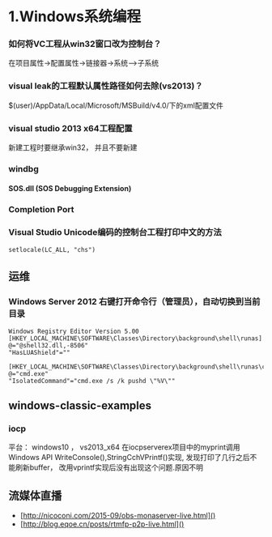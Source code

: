 # 1.Windows系统编程

### 如何将VC工程从win32窗口改为控制台？
在项目属性->配置属性->链接器->系统-->子系统

### visual leak的工程默认属性路径如何去除(vs2013)？
$(user)/AppData/Local/Microsoft/MSBuild/v4.0/下的xml配置文件


### visual studio 2013 x64工程配置
[](http://blog.csdn.net/cddchina/article/details/17550417)
新建工程时要继承win32， 并且不要新建

### windbg
[](http://www.yiiyee.cn/Blog/windbg/)

#### SOS.dll (SOS Debugging Extension)
[](https://msdn.microsoft.com/en-us/library/bb190764(v=vs.110).aspx)

### Completion Port

### Visual Studio Unicode编码的控制台工程打印中文的方法
`setlocale(LC_ALL, "chs")`


## 运维
### Windows Server 2012 右键打开命令行（管理员），自动切换到当前目录

```
Windows Registry Editor Version 5.00
[HKEY_LOCAL_MACHINE\SOFTWARE\Classes\Directory\background\shell\runas]
@="@shell32.dll,-8506"
"HasLUAShield"=""

[HKEY_LOCAL_MACHINE\SOFTWARE\Classes\Directory\background\shell\runas\command]
@="cmd.exe"
"IsolatedCommand"="cmd.exe /s /k pushd \"%V\""

```

## windows-classic-examples
### iocp
平台： windows10 ， vs2013_x64
在iocpserverex项目中的myprint调用Windows API WriteConsole(),StringCchVPrintf()实现,
发现打印了几行之后不能刷新buffer， 改用vprintf实现后没有出现这个问题.原因不明

## 流媒体直播
- [http://nicoconi.com/2015-09/obs-monaserver-live.html]()
- [http://blog.eqoe.cn/posts/rtmfp-p2p-live.html]()
